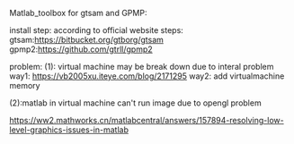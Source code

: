 Matlab_toolbox for gtsam and GPMP:

install step:
according to official website steps:
gtsam:https://bitbucket.org/gtborg/gtsam
gpmp2:https://github.com/gtrll/gpmp2

problem:
(1): virtual machine may be break down due to interal problem
way1: https://vb2005xu.iteye.com/blog/2171295
way2: add virtualmachine memory


(2):matlab in virtual machine can't run image due to opengl problem

https://ww2.mathworks.cn/matlabcentral/answers/157894-resolving-low-level-graphics-issues-in-matlab

